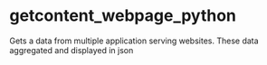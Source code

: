 # getcontent_webpage_python
Gets a data from multiple application serving websites. These data aggregated and displayed in json

